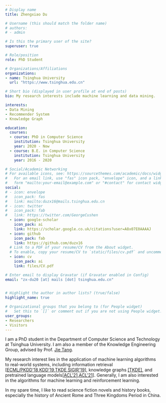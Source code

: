 ```yaml
---
# Display name
title: Zhengxiao Du

# Username (this should match the folder name)
# authors:
# - admin

# Is this the primary user of the site?
superuser: true

# Role/position
role: PhD Student

# Organizations/Affiliations
organizations:
- name: Tsinghua University
  url: "https://www.tsinghua.edu.cn"

# Short bio (displayed in user profile at end of posts)
bio: My research interests include machine learning and data mining.

interests:
- Data Mining
- Recommender System
- Knowledge Graph

education:
  courses:
  - course: PhD in Computer Science
    institution: Tsinghua University
    year: 2020 - Now
  - course: B.E. in Computer Science
    institution: Tsinghua University
    year: 2016 - 2020

# Social/Academic Networking
# For available icons, see: https://sourcethemes.com/academic/docs/widgets/#icons
#   For an email link, use "fas" icon pack, "envelope" icon, and a link in the
#   form "mailto:your-email@example.com" or "#contact" for contact widget.
social:
# - icon: envelope
#   icon_pack: fas
#   link: mailto:duzx16@mails.tsinghua.edu.cn
# - icon: twitter
#   icon_pack: fab
#   link: https://twitter.com/GeorgeCushen
  - icon: google-scholar
    icon_pack: ai
    link: https://scholar.google.co.uk/citations?user=A8x07E0AAAAJ
  - icon: github
    icon_pack: fab
    link: https://github.com/duzx16
  # Link to a PDF of your resume/CV from the About widget.
  # To enable, copy your resume/CV to `static/files/cv.pdf` and uncomment the lines below.  
  - icon: cv
    icon_pack: ai
    link: files/CV.pdf

# Enter email to display Gravatar (if Gravatar enabled in Config)
email: "zx-du20 [at] mails [dot] tsinghua.edu.cn"
  

# Highlight the author in author lists? (true/false)
highlight_name: true

# Organizational groups that you belong to (for People widget)
#   Set this to `[]` or comment out if you are not using People widget.  
user_groups:
- Researchers
- Visitors
---
```


I am a PhD student in the Department of Computer Science and Technology at Tsinghua University. I am also a member of the Knowledge Engineering Group, advised by Prof. [Jie Tang](http://keg.cs.tsinghua.edu.cn/jietang).

My research interest lies in the application of machine learning algorithms to real-world systems, including information retrieval [[ECML/PKDD'18](/publication/pkdd-18),[KDD'19](/publication/kdd-19),[TKDE](/publication/tkde-19),[SIGIR'19](/publication/fair-19)], knowledge graphs [[TKDE]](/publication/cogkr-19), and pretrained language models[[ACL'21](/publication/glm-21),[ACL'21](/publication/p-tuning-v2)]. Generally, I am also interested in the algorithms for machine learning and reinforcement learning.

In my spare time, I like to read science fiction novels and history books, especially the history of Ancient Rome and Three Kingdoms Period in China.